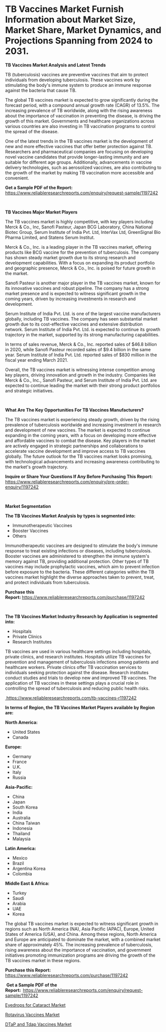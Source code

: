 <p><h1>TB Vaccines Market Furnish Information about Market Size, Market Share, Market Dynamics, and Projections Spanning from 2024 to 2031.</h1></p><p><strong>TB Vaccines Market Analysis and Latest Trends</strong></p>
<p><p>TB (tuberculosis) vaccines are preventive vaccines that aim to protect individuals from developing tuberculosis. These vaccines work by stimulating the body's immune system to produce an immune response against the bacteria that cause TB.</p><p>The global TB vaccines market is expected to grow significantly during the forecast period, with a compound annual growth rate (CAGR) of 13.5%. The increasing prevalence of TB worldwide, along with the rising awareness about the importance of vaccination in preventing the disease, is driving the growth of this market. Governments and healthcare organizations across various countries are also investing in TB vaccination programs to control the spread of the disease.</p><p>One of the latest trends in the TB vaccines market is the development of new and more effective vaccines that offer better protection against TB. Researchers and pharmaceutical companies are focusing on developing novel vaccine candidates that provide longer-lasting immunity and are suitable for different age groups. Additionally, advancements in vaccine delivery technologies, such as aerosolized vaccines, are also contributing to the growth of the market by making TB vaccination more accessible and convenient.</p></p>
<p><strong>Get a Sample PDF of the Report:&nbsp;</strong> <a href="https://www.reliableresearchreports.com/enquiry/request-sample/1197242">https://www.reliableresearchreports.com/enquiry/request-sample/1197242</a></p>
<p>&nbsp;</p>
<p><strong>TB Vaccines Major Market Players</strong></p>
<p><p>The TB vaccines market is highly competitive, with key players including Merck & Co., Inc, Sanofi Pasteur, Japan BCG Laboratory, China National Biotec Group, Serum Institute of India Pvt. Ltd, InterVax Ltd, GreenSignal Bio Pharma Limited, and Statens Serum Institut.</p><p>Merck & Co., Inc. is a leading player in the TB vaccines market, offering products like BCG vaccine for the prevention of tuberculosis. The company has shown steady market growth due to its strong research and development capabilities. With a focus on expanding its product portfolio and geographic presence, Merck & Co., Inc. is poised for future growth in the market.</p><p>Sanofi Pasteur is another major player in the TB vaccines market, known for its innovative vaccines and robust pipeline. The company has a strong market presence and is expected to witness significant growth in the coming years, driven by increasing investments in research and development.</p><p>Serum Institute of India Pvt. Ltd. is one of the largest vaccine manufacturers globally, including TB vaccines. The company has seen substantial market growth due to its cost-effective vaccines and extensive distribution network. Serum Institute of India Pvt. Ltd. is expected to continue its growth trajectory in the market, supported by its strong manufacturing capabilities.</p><p>In terms of sales revenue, Merck & Co., Inc. reported sales of $46.8 billion in 2020, while Sanofi Pasteur recorded sales of $9.4 billion in the same year. Serum Institute of India Pvt. Ltd. reported sales of $830 million in the fiscal year ending March 2021.</p><p>Overall, the TB vaccines market is witnessing intense competition among key players, driving innovation and growth in the industry. Companies like Merck & Co., Inc., Sanofi Pasteur, and Serum Institute of India Pvt. Ltd. are expected to continue leading the market with their strong product portfolios and strategic initiatives.</p></p>
<p>&nbsp;</p>
<p><strong>What Are The Key Opportunities For TB Vaccines Manufacturers?</strong></p>
<p><p>The TB vaccines market is experiencing steady growth, driven by the rising prevalence of tuberculosis worldwide and increasing investment in research and development of new vaccines. The market is expected to continue expanding in the coming years, with a focus on developing more effective and affordable vaccines to combat the disease. Key players in the market are actively engaged in strategic partnerships and collaborations to accelerate vaccine development and improve access to TB vaccines globally. The future outlook for the TB vaccines market looks promising, with technological advancements and increasing awareness contributing to the market's growth trajectory.</p></p>
<p><strong>Inquire or Share Your Questions If Any Before Purchasing This Report:</strong> <a href="https://www.reliableresearchreports.com/enquiry/pre-order-enquiry/1197242">https://www.reliableresearchreports.com/enquiry/pre-order-enquiry/1197242</a></p>
<p>&nbsp;</p>
<p><strong>Market Segmentation</strong></p>
<p><strong>The TB Vaccines Market Analysis by types is segmented into:</strong></p>
<p><ul><li>Immunotherapeutic Vaccines</li><li>Booster Vaccines</li><li>Others</li></ul></p>
<p><p>Immunotherapeutic vaccines are designed to stimulate the body's immune response to treat existing infections or diseases, including tuberculosis. Booster vaccines are administered to strengthen the immune system's memory against TB, providing additional protection. Other types of TB vaccines may include prophylactic vaccines, which aim to prevent infection before exposure to the bacteria. These different categories within the TB vaccines market highlight the diverse approaches taken to prevent, treat, and protect individuals from tuberculosis.</p></p>
<p><strong>Purchase this Report:&nbsp;</strong><a href="https://www.reliableresearchreports.com/purchase/1197242">https://www.reliableresearchreports.com/purchase/1197242</a></p>
<p>&nbsp;</p>
<p><strong>The TB Vaccines Market Industry Research by Application is segmented into:</strong></p>
<p><ul><li>Hospitals</li><li>Private Clinics</li><li>Research Institutes</li></ul></p>
<p><p>TB vaccines are used in various healthcare settings including hospitals, private clinics, and research institutes. Hospitals utilize TB vaccines for prevention and management of tuberculosis infections among patients and healthcare workers. Private clinics offer TB vaccination services to individuals seeking protection against the disease. Research institutes conduct studies and trials to develop new and improved TB vaccines. The application of TB vaccines in these settings plays a crucial role in controlling the spread of tuberculosis and reducing public health risks.</p></p>
<p><a href="https://www.reliableresearchreports.com/tb-vaccines-r1197242">&nbsp;https://www.reliableresearchreports.com/tb-vaccines-r1197242</a></p>
<p><strong>In terms of Region, the TB Vaccines Market Players available by Region are:</strong></p>
<p>
    <p> <strong> North America: </strong>
        <ul>
            <li>United States</li>
            <li>Canada</li>
        </ul>
        </p> 
    <p> <strong> Europe: </strong>
        <ul>
            <li>Germany</li>
            <li>France</li>
            <li>U.K.</li>
            <li>Italy</li>
            <li>Russia</li>
        </ul>
        </p> 
    <p> <strong> Asia-Pacific: </strong>
        <ul>
            <li>China</li>
            <li>Japan</li>
            <li>South Korea</li>
            <li>India</li>
            <li>Australia</li>
            <li>China Taiwan</li>
            <li>Indonesia</li>
            <li>Thailand</li>
            <li>Malaysia</li>
        </ul>
        </p> 
    <p> <strong> Latin America: </strong>
        <ul>
            <li>Mexico</li>
            <li>Brazil</li>
            <li>Argentina Korea</li>
            <li>Colombia</li>
        </ul>
        </p> 
    <p> <strong> Middle East & Africa: </strong>
        <ul>
            <li>Turkey</li>
            <li>Saudi</li>
            <li>Arabia</li>
            <li>UAE</li>
            <li>Korea</li>
        </ul>
    </p>
    </p>
<p><p>The global TB vaccines market is expected to witness significant growth in regions such as North America (NA), Asia Pacific (APAC), Europe, United States of America (USA), and China. Among these regions, North America and Europe are anticipated to dominate the market, with a combined market share of approximately 45%. The increasing prevalence of tuberculosis, rising awareness about the importance of vaccination, and government initiatives promoting immunization programs are driving the growth of the TB vaccines market in these regions.</p></p>
<p><strong>Purchase this Report: </strong><a href="https://www.reliableresearchreports.com/purchase/1197242">https://www.reliableresearchreports.com/purchase/1197242</a></p>
<p>&nbsp;<strong>Get a Sample PDF of the Report:&nbsp;&nbsp;</strong><a href="https://www.reliableresearchreports.com/enquiry/request-sample/1197242">https://www.reliableresearchreports.com/enquiry/request-sample/1197242</a></p>
<p><strong></strong></p>
<p><p><a href="https://github.com/SashaBeier2023/Market-Research-Report-List-1/blob/main/eyedrops-for-cataract-market.md">Eyedrops for Cataract Market</a></p><p><a href="https://github.com/LibbySpencer2018/Market-Research-Report-List-1/blob/main/rotavirus-vaccines-market.md">Rotavirus Vaccines Market</a></p><p><a href="https://github.com/ashman753/Market-Research-Report-List-1/blob/main/dtap-and-tdap-vaccines-market.md">DTaP and Tdap Vaccines Market</a></p></p>
